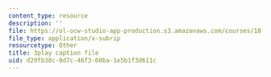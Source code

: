 ```yaml
---
content_type: resource
description: ''
file: https://ol-ocw-studio-app-production.s3.amazonaws.com/courses/18-01sc-single-variable-calculus-fall-2010/d29fb38c0d7c46f360ba1e5b1f3d611c_1RLctDS2hUQ.srt
file_type: application/x-subrip
resourcetype: Other
title: 3play caption file
uid: d29fb38c-0d7c-46f3-60ba-1e5b1f3d611c
---
```

